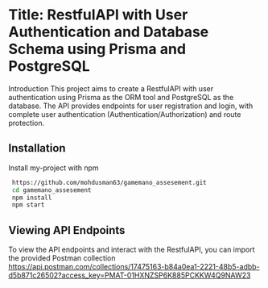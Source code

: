 
# Title: RestfulAPI with User Authentication and Database Schema using Prisma and PostgreSQL

Introduction
This project aims to create a RestfulAPI with user authentication using Prisma as the ORM tool and PostgreSQL as the database. The API provides endpoints for user registration and login, with complete user authentication (Authentication/Authorization) and route protection.


## Installation

Install my-project with npm

```bash
 https://github.com/mohdusman63/gamemano_assesement.git
 cd gamemano_assesement
 npm install
 npm start

```
    
## Viewing API Endpoints
To view the API endpoints and interact with the RestfulAPI, you can import the provided Postman collection
 https://api.postman.com/collections/17475163-b84a0ea1-2221-48b5-adbb-d5b871c26502?access_key=PMAT-01HXNZSP6K885PCKKW4Q9NAW23

